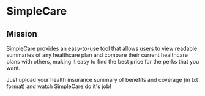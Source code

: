 # SimpleCare

## Mission
  SimpleCare provides an easy-to-use tool that allows users to view readable summaries of any healthcare plan and compare their current healthcare plans with others, making it easy to find the best price for the perks that you want.

  Just upload your health insurance summary of benefits and coverage (in txt format) and watch SimpleCare do it's job!
